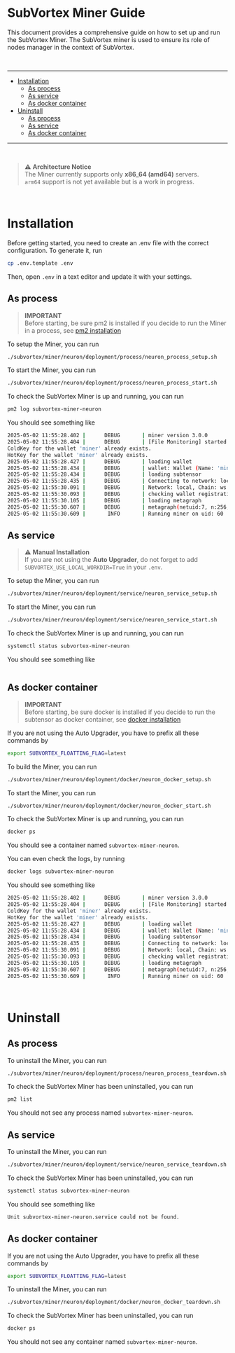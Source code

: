 # SubVortex Miner Guide

This document provides a comprehensive guide on how to set up and run the SubVortex Miner. The SubVortex miner is used to ensure its role of nodes manager in the context of SubVortex.

<br />

---

- [Installation](#installation)
  - [As process](#installation-as-process)
  - [As service](#installation-as-service)
  - [As docker container](#installation-as-container)
- [Uninstall](#uninstall)
  - [As process](#uninstall-as-process)
  - [As service](#uninstall-as-service)
  - [As docker container](#uninstall-as-container)

---

<br />

> ⚠️ **Architecture Notice**  
> The Miner currently supports only **x86_64 (amd64)** servers.  
> `arm64` support is not yet available but is a work in progress.

<br />

# Installation

Before getting started, you need to create an .env file with the correct configuration. To generate it, run

```bash
cp .env.template .env
```

Then, open `.env` in a text editor and update it with your settings.

## As process <a id="installation-as-process"></a>

> **IMPORTANT** <br />
> Before starting, be sure pm2 is installed if you decide to run the Miner in a process, see [pm2 installation](../../../scripts/process/README.md)

To setup the Miner, you can run

```bash
./subvortex/miner/neuron/deployment/process/neuron_process_setup.sh
```

To start the Miner, you can run

```bash
./subvortex/miner/neuron/deployment/process/neuron_process_start.sh
```

To check the SubVortex Miner is up and running, you can run

```bash
pm2 log subvortex-miner-neuron
```

You should see something like

```bash
2025-05-02 11:55:28.402 |      DEBUG       | miner version 3.0.0
2025-05-02 11:55:28.404 |      DEBUG       | [File Monitoring] started
ColdKey for the wallet 'miner' already exists.
HotKey for the wallet 'miner' already exists.
2025-05-02 11:55:28.427 |      DEBUG       | loading wallet
2025-05-02 11:55:28.434 |      DEBUG       | wallet: Wallet (Name: 'miner', Hotkey: 'default', Path: '~/.bittensor/wallets/')
2025-05-02 11:55:28.434 |      DEBUG       | loading subtensor
2025-05-02 11:55:28.435 |      DEBUG       | Connecting to network: local, chain_endpoint: ws://127.0.0.1:9944> ...
2025-05-02 11:55:30.091 |      DEBUG       | Network: local, Chain: ws://127.0.0.1:9944
2025-05-02 11:55:30.093 |      DEBUG       | checking wallet registration
2025-05-02 11:55:30.105 |      DEBUG       | loading metagraph
2025-05-02 11:55:30.607 |      DEBUG       | metagraph(netuid:7, n:256, block:4444047, network:finney)
2025-05-02 11:55:30.609 |       INFO       | Running miner on uid: 60
```

## As service <a id="installation-as-service"></a>

> ⚠️ **Manual Installation**  
> If you are not using the **Auto Upgrader**, do not forget to add `SUBVORTEX_USE_LOCAL_WORKDIR=True` in your `.env`.

To setup the Miner, you can run

```bash
./subvortex/miner/neuron/deployment/service/neuron_service_setup.sh
```

To start the Miner, you can run

```bash
./subvortex/miner/neuron/deployment/service/neuron_service_start.sh
```

To check the SubVortex Miner is up and running, you can run

```bash
systemctl status subvortex-miner-neuron
```

You should see something like

```bash

```

## As docker container <a id="installation-as-container"></a>

> **IMPORTANT** <br />
> Before starting, be sure docker is installed if you decide to run the subtensor as docker container, see [docker installation](../../scripts/docker/README.md)

If you are not using the Auto Upgrader, you have to prefix all these commands by

```bash
export SUBVORTEX_FLOATTING_FLAG=latest
```

To build the Miner, you can run

```bash
./subvortex/miner/neuron/deployment/docker/neuron_docker_setup.sh
```

To start the Miner, you can run

```bash
./subvortex/miner/neuron/deployment/docker/neuron_docker_start.sh
```

To check the SubVortex Miner is up and running, you can run

```bash
docker ps
```

You should see a container named `subvortex-miner-neuron`.

You can even check the logs, by running

```bash
docker logs subvortex-miner-neuron
```

You should see something like

```bash
2025-05-02 11:55:28.402 |      DEBUG       | miner version 3.0.0
2025-05-02 11:55:28.404 |      DEBUG       | [File Monitoring] started
ColdKey for the wallet 'miner' already exists.
HotKey for the wallet 'miner' already exists.
2025-05-02 11:55:28.427 |      DEBUG       | loading wallet
2025-05-02 11:55:28.434 |      DEBUG       | wallet: Wallet (Name: 'miner', Hotkey: 'default', Path: '~/.bittensor/wallets/')
2025-05-02 11:55:28.434 |      DEBUG       | loading subtensor
2025-05-02 11:55:28.435 |      DEBUG       | Connecting to network: local, chain_endpoint: ws://127.0.0.1:9944> ...
2025-05-02 11:55:30.091 |      DEBUG       | Network: local, Chain: ws://127.0.0.1:9944
2025-05-02 11:55:30.093 |      DEBUG       | checking wallet registration
2025-05-02 11:55:30.105 |      DEBUG       | loading metagraph
2025-05-02 11:55:30.607 |      DEBUG       | metagraph(netuid:7, n:256, block:4444047, network:finney)
2025-05-02 11:55:30.609 |       INFO       | Running miner on uid: 60
```

<br />

# Uninstall

## As process <a id="uninstall-as-process"></a>

To uninstall the Miner, you can run

```bash
./subvortex/miner/neuron/deployment/process/neuron_process_teardown.sh
```

To check the SubVortex Miner has been uninstalled, you can run

```bash
pm2 list
```

You should not see any process named `subvortex-miner-neuron`.

## As service <a id="uninstall-as-service"></a>

To uninstall the Miner, you can run

```bash
./subvortex/miner/neuron/deployment/service/neuron_service_teardown.sh
```

To check the SubVortex Miner has been uninstalled, you can run

```bash
systemctl status subvortex-miner-neuron
```

You should see something like

```bash
Unit subvortex-miner-neuron.service could not be found.
```

## As docker container <a id="uninstall-as-container"></a>

If you are not using the Auto Upgrader, you have to prefix all these commands by

```bash
export SUBVORTEX_FLOATTING_FLAG=latest
```

To uninstall the Miner, you can run

```bash
./subvortex/miner/neuron/deployment/docker/neuron_docker_teardown.sh
```

To check the SubVortex Miner has been uninstalled, you can run

```bash
docker ps
```

You should not see any container named `subvortex-miner-neuron`.
